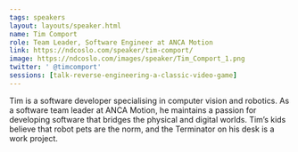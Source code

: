 ```yaml
---
tags: speakers
layout: layouts/speaker.html
name: Tim Comport
role: Team Leader, Software Engineer at ANCA Motion
link: https://ndcoslo.com/speaker/tim-comport/
image: https://ndcoslo.com/images/speaker/Tim_Comport_1.png
twitter: ' @timcomport'
sessions: [talk-reverse-engineering-a-classic-video-game]
---
```

Tim is a software developer specialising in computer vision and robotics. As a software team leader at ANCA Motion, he maintains a passion for developing software that bridges the physical and digital worlds. Tim’s kids believe that robot pets are the norm, and the Terminator on his desk is a work project.